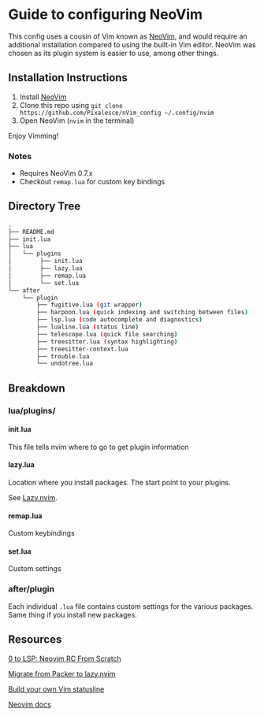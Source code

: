 # Guide to configuring NeoVim
This config uses a cousin of Vim known as [NeoVim](https://github.com/neovim/neovim), and would require an additional installation compared to using the built-in Vim editor. NeoVim was chosen as its plugin system is easier to use, among other things.

## Installation Instructions
1. Install [NeoVim](https://github.com/neovim/neovim#install-from-package)
2. Clone this repo using ```git clone https://github.com/Pixalesce/nVim_config ~/.config/nvim```
3. Open NeoVim (```nvim``` in the terminal)

Enjoy Vimming!
### Notes
- Requires NeoVim 0.7.x
- Checkout ```remap.lua``` for custom key bindings

## Directory Tree
``` bash
.
├── README.md
├── init.lua
├── lua
│   └── plugins
│        ├── init.lua
│        ├── lazy.lua
│        ├── remap.lua
│        └── set.lua
└── after
    └── plugin
        ├── fugitive.lua (git wrapper)
        ├── harpoon.lua (quick indexing and switching between files)
        ├── lsp.lua (code autocomplete and diagnostics)
        ├── lualine.lua (status line)
        ├── telescope.lua (quick file searching)
        ├── treesitter.lua (syntax highlighting)
        ├── treesitter-context.lua
        ├── trouble.lua
        └── undotree.lua
```

## Breakdown
### lua/plugins/
#### init.lua
This file tells nvim where to go to get plugin information

#### lazy.lua
Location where you install packages. The start point to your plugins.

See [Lazy.nvim](https://github.com/folke/lazy.nvim).

#### remap.lua
Custom keybindings 

#### set.lua
Custom settings

### after/plugin
Each individual `.lua` file contains custom settings for the various packages. Same thing if you install new packages.

## Resources
[0 to LSP: Neovim RC From Scratch](https://www.youtube.com/watch?v=w7i4amO_zaE&pp=ygUIMCB0byBsc3A%3D)

[Migrate from Packer to lazy.nvim](https://www.youtube.com/watch?v=cGZdvEIeiSg)

[Build your own Vim statusline](https://shapeshed.com/vim-statuslines/)

[Neovim docs](https://neovim.io/doc/)

